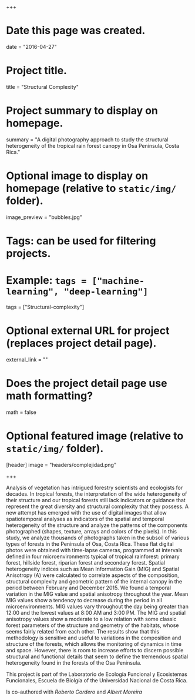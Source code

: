 +++
# Date this page was created.
date = "2016-04-27"

# Project title.
title = "Structural Complexity"

# Project summary to display on homepage.
summary = "A digital photography approach to study the structural heterogeneity of the tropical rain forest canopy in Osa Peninsula, Costa Rica."

# Optional image to display on homepage (relative to `static/img/` folder).
image_preview = "bubbles.jpg"

# Tags: can be used for filtering projects.
# Example: `tags = ["machine-learning", "deep-learning"]`
tags = ["Structural-complexity"]

# Optional external URL for project (replaces project detail page).
external_link = ""

# Does the project detail page use math formatting?
math = false

# Optional featured image (relative to `static/img/` folder).
[header]
image = "headers/complejidad.png"

+++

Analysis of vegetation has intrigued forestry scientists and ecologists for decades. In tropical forests, the interpretation of the wide heterogeneity of their structure and our tropical forests still lack indicators or guidance that represent the great diversity and structural complexity that they possess.  A new attempt has emerged with the use of digital images that allow spatiotemporal analyses as indicators of the spatial and temporal heterogeneity of the structure and analyze the patterns of the components photographed (shapes, texture, arrays and colors of the pixels). In this study, we analyze thousands of photographs taken in the subsoil of various types of forests in the Peninsula of Osa, Costa Rica. These flat digital photos were obtained with time-lapse cameras, programmed at intervals defined in four microenvironments typical of tropical rainforest: primary forest, hillside forest, riparian forest and secondary forest. Spatial heterogeneity indices such as Mean Information Gain (MIG) and Spatial Anisotropy (A) were calculated to correlate aspects of the composition, structural complexity and geometric pattern of the internal canopy in the period between February and December 2015. We found a temporal variation in the MIG value and spatial anisotropy throughout the year. Mean MIG values show a tendency to decrease during the period in all microenvironments. MIG values vary throughout the day being greater than 12:00 and the lowest values at 8:00 AM and 3:00 PM. The MIG and spatial anisotropy values show a moderate to a low relation with some classic forest parameters of the structure and geometry of the habitats, whose seems fairly related from each other. The results show that this methodology is sensitive and useful to variations in the composition and structure of the forests, which allows the monitoring of dynamics in time and space. However, there is room to increase efforts to discern possible structural and functional details that seem to define the tremendous spatial heterogeneity found in the forests of the Osa Peninsula.

This project is part of the Laboratorio de Ecología Funcional y Ecosistemas Funcionales, Escuela de Biolgía of the Universidad Nacional de Costa Rica.

Is co-authored with *Roberto Cordero* and *Albert Moreira*